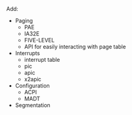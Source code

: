 Add: 

- Paging
  - PAE
  - IA32E
  - FIVE-LEVEL
  - API for easily interacting with page table
- Interrupts
  - interrupt table
  - pic
  - apic
  - x2apic
- Configuration
  - ACPI
  - MADT
- Segmentation
